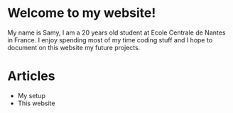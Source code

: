 # Welcome to my website!   

My name is Samy, I am a 20 years old student at Ecole Centrale de Nantes in France.
I enjoy spending most of my time coding stuff and I hope to document on this website 
my future projects.

# Articles
* My setup 
* This website 
